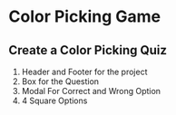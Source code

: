 # Color Picking Game

## Create a Color Picking Quiz

1. Header and Footer for the project
2. Box for the Question
3. Modal For Correct and Wrong Option
4. 4 Square Options